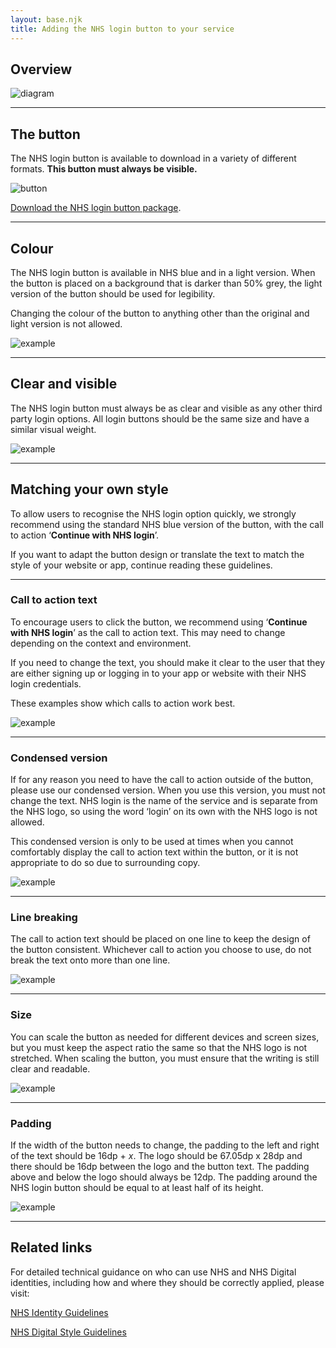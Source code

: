 ```yaml
---
layout: base.njk
title: Adding the NHS login button to your service
---
```


## Overview

![diagram](https://github.com/nhsconnect/nhslogin/raw/files-into-markdown/src/images/example_overview.svg "Diagram showing how the NHS login button works")

---

## The button

The NHS login button is available to download in a variety of different formats. **This button must always be visible.**

![button](https://github.com/nhsconnect/nhslogin/raw/files-into-markdown/src/images/example_button.svg "the NHS login button")

[Download the NHS login button package](https://github.com/nhsconnect/nhslogin/raw/master/NHS%20login%20buttons.zip).

---

## Colour

The NHS login button is available in NHS blue and in a light version. When the button is placed on a background that is darker than 50% grey, the light version of the button should be used for legibility.

Changing the colour of the button to anything other than the original and light version is not allowed.

![example](https://github.com/nhsconnect/nhslogin/raw/files-into-markdown/src/images/example_colour.svg "colour example") 

---

## Clear and visible

The NHS login button must always be as clear and visible as any other third party login options. All login buttons should be the same size and have a similar visual weight.

![example](https://github.com/nhsconnect/nhslogin/raw/files-into-markdown/src/images/example_clear.svg "clear and visible example")

---

## Matching your own style

To allow users to recognise the NHS login option quickly, we strongly recommend using the standard NHS blue version of the button, with the call to action ‘**Continue with NHS login**’.

If you want to adapt the button design or translate the text to match the style of your website or app, continue reading these guidelines.

---

### Call to action text

To encourage users to click the button, we recommend using ‘**Continue with NHS login**’ as the call to action text. This may need to change depending on the context and environment. 

If you need to change the text, you should make it clear to the user that they are either signing up or logging in to your app or website with their NHS login credentials. 

These examples show which calls to action work best.

![example](https://github.com/nhsconnect/nhslogin/raw/files-into-markdown/src/images/example_cta.svg "call to action examples")

---

### Condensed version

If for any reason you need to have the call to action outside of the button, please use our condensed version. When you use this version, you must not change the text. NHS login is the name of the service and is separate from the NHS logo, so using the word ‘login’ on its own with the NHS logo is not allowed.

This condensed version is only to be used at times when you cannot comfortably display the call to action text within the button, or it is not appropriate to do so due to surrounding copy.

![example](https://github.com/nhsconnect/nhslogin/raw/files-into-markdown/src/images/example_condensed.svg "condensed version example")

---

### Line breaking

The call to action text should be placed on one line to keep the design of the button consistent. Whichever call to action you choose to use, do not break the text onto more than one line.

![example](https://github.com/nhsconnect/nhslogin/raw/files-into-markdown/src/images/example_linebreaking.svg "line breaking example")

---

### Size

You can scale the button as needed for different devices and screen sizes, but you must keep the aspect ratio the same so that the NHS logo is not stretched. When scaling the button, you must ensure that the writing is still clear and readable.

![example](https://github.com/nhsconnect/nhslogin/raw/files-into-markdown/src/images/example_size.svg "size example")

---

### Padding

If the width of the button needs to change, the padding to the left and right of the text should be 16dp + *x*. The logo should be 67.05dp x 28dp and there should be 16dp between the logo and the button text. The padding above and below the logo should always be 12dp. The padding around the NHS login button should be equal to at least half of its height. 

![example](https://github.com/nhsconnect/nhslogin/raw/files-into-markdown/src/images/example_padding.svg "padding example")

---

## Related links

For detailed technical guidance on who can use NHS and NHS Digital identities, including how and where they should be correctly applied, please visit: 

[NHS Identity Guidelines](https://www.england.nhs.uk/nhsidentity/identity-guidelines/ "NHS Identity Guidelines")

[NHS Digital Style Guidelines](https://digital.nhs.uk/about-nhs-digital/corporate-information-and-documents/nhs-digital-style-guidelines "NHS Digital Style Guidelines")


